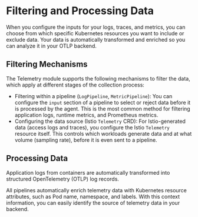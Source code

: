 # Filtering and Processing Data

When you configure the inputs for your logs, traces, and metrics, you can choose from which specific Kubernetes resources you want to include or exclude data. Your data is automatically transformed and enriched so you can analyze it in your OTLP backend.

## Filtering Mechanisms

The Telemetry module supports the following mechanisms to filter the data, which apply at different stages of the collection process:

- Filtering within a pipeline (`LogPipeline`, `MetricPipeline`): You can configure the `input` section of a pipeline to select or reject data before it is processed by the agent. This is the most common method for filtering application logs, runtime metrics, and Prometheus metrics.
- Configuring the data source (Istio `Telemetry` CRD): For Istio-generated data (access logs and traces), you configure the Istio `Telemetry` resource itself. This controls which workloads generate data and at what volume (sampling rate), before it is even sent to a pipeline.

## Processing Data

Application logs from containers are automatically transformed into structured OpenTelemetry (OTLP) log records.

All pipelines automatically enrich telemetry data with Kubernetes resource attributes, such as Pod name, namespace, and labels. With this context information, you can easily identify the source of telemetry data in your backend.